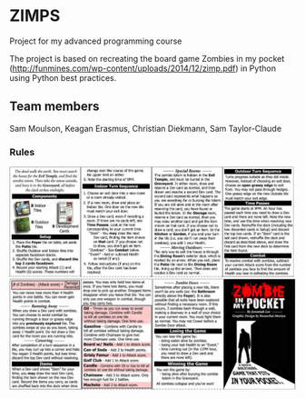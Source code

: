 # ZIMPS

Project for my advanced programming course

The project is based on recreating the board game Zombies in my pocket (http://funmines.com/wp-content/uploads/2014/12/zimp.pdf) in Python using Python best practices.

## Team members
Sam Moulson,
Keagan Erasmus,
Christian Diekmann,
Sam Taylor-Claude

### Rules

<img src="assets/rules1.jpg" width="800">
<img src="assets/rules2.jpg" width="800">

